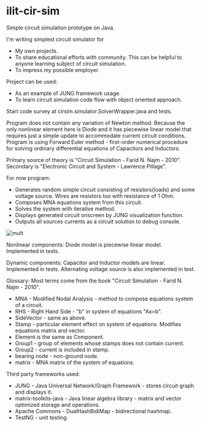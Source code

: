 ilit-cir-sim
============

Simple circuit simulation prototype on Java.

I'm writing simplest circuit simulator for
* My own projects.
* To share educational efforts with community. This can be helpful to anyone learning subject of circuit simulation.
* To impress my possible employer.

Project can be used:
* As an example of JUNG framework usage.
* To learn circuit simulation code flow with object oriented approach.

Start code survey at cirsim.simulator.SolverWrapper.java and tests.

Program does not contain any variation of Newton method. Because the only nonlinear element here is Diode and it has piecewise linear model that requires just a simple update to accommodate current circuit conditions.
Program is using Forward Euler method - first-order numerical procedure for solving ordinary differential equations of Capacitors and Inductors.

Primary source of theory is "Circuit Simulation - Farid N. Najm - 2010".
Secondary is "Electronic Circuit and System - Lawrence Pillage".

For now program:
* Generates random simple circuit consisting of resistors(loads) and some voltage source.
    Wires are resistors too with resistance of 1 Ohm.
* Composes MNA equations system from this circuit.
* Solves the system with iterative method.
* Displays generated circuit onscreen by JUNG visualization function.
* Outputs all sources currents as a circuit solution to debug console.

![mult](http://i965.photobucket.com/albums/ae139/ilitvinov/sample1_zpsbe648fd6.png)

Nonlinear components:
 Diode model is piecewise linear model. Implemented in tests.

Dynamic components:
 Capacitor and Inductor models are linear. Implemented in tests.
 Alternating voltage source is also implemented in test.

Glossary:
Most terms come from the book "Circuit Simulation - Farid N. Najm - 2010".
* MNA - Modified Nodal Analysis - method to compose equations system of a circuit.
* RHS - Right Hand Side - "b" in system of equations "Ax=b".
* SideVector - same as above.
* Stamp - particular element effect on system of equations. Modifies equations matrix and vector.
* Element is the same as Component.
* Group1 - group of elements whose stamps does not contain current.
* Group2 - current is included in stamp.
* bearing node - non-ground node.
* matrix - MNA matrix of the system of equations.

Third party frameworks used:
* JUNG - Java Universal Network/Graph Framework - stores circuit graph and displays it.
* matrix-toolkits-java - Java linear algebra library - matrix and vector optimized storage and operations.
* Apache Commons - DualHashBidiMap - bidirectional hashmap.
* TestNG - unit testing.
